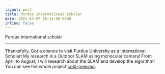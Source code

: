 ```yaml
---
layout: post
title: Purdue international scholar
date: 2021-03-07 16:11:00-0400
inline: false
---
```

Purdue international scholar

***

Thanksfully, Got a chance to visit Purdue University as a international Scholar! My research is a Outdoor SLAM using monocular camera! From April to August, I will research about the SLAM and develop the algorithm! You can see the whole project <a href="https://github.com/FarmVroong">cold-pressed</a>. 
